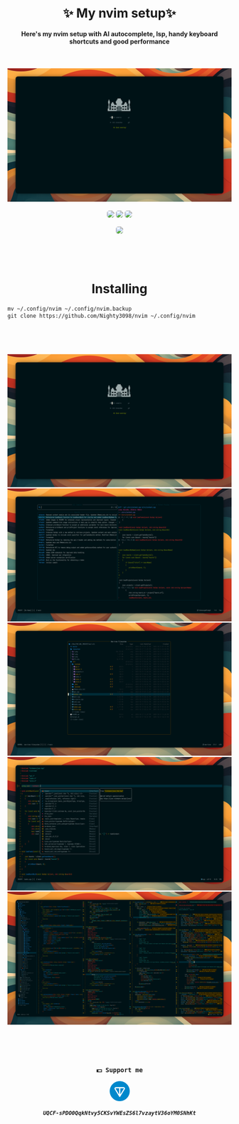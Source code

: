 <div align="center">
<br><br>
<h1>✨ My nvim setup✨</h1>
<h4>Here's my nvim setup with AI autocomplete, lsp, handy keyboard shortcuts and good performance</h4>
<br><br>
<img src="img/1.png" />
<br><br>
<img class="badge" src="https://img.shields.io/github/last-commit/Nighty3098/nvim?style=for-the-badge&color=8fbcbb&logoColor=D9E0EE&labelColor=2e3440" style="border-radius: 5px;"/>
<img class="badge" src="https://img.shields.io/github/issues/Nighty3098/nvim?style=for-the-badge&color=ebcb8b&logoColor=ffffff&labelColor=2e3440"  style="border-radius: 5px;"/>
<img class="badge" src="https://img.shields.io/github/stars/Nighty3098/nvim?style=for-the-badge&color=a3be8c&logoColor=D9E0EE&labelColor=2e3440" style="border-radius: 5px;"/>
<br><br>
<a href="https://discord.gg/6xEc5WFK"><img  class="badge" src="https://img.shields.io/discord/1238858182403559505.svg?label=Discord&logo=Discord&style=for-the-badge&color=5e81ac&logoColor=FFFFFF&labelColor=2e3440" style="border-radius: 5px;"/></a>
<br><br>

<br><br>
<h1>Installing</h1>
<div align="left">

```
mv ~/.config/nvim ~/.config/nvim.backup
git clone https://github.com/Nighty3098/nvim ~/.config/nvim
```

</div>

<br><br><br>

<img src="img/1.png" />
<img src="img/2.png" />
<img src="img/3.png" />
<img src="img/4.png" />
<img src="img/5.png" />

</div>

<br><br><br>

<div align="center">

### **`💵 Support me`**
<img src="https://github.com/Nighty3098/CodeKeeper/blob/main/imgs/toncoin.png?raw=true" width="45px"/>
<br>

***`UQCF-sPDO0QqkNtvy5CKSvYWEsZS6l7vzaytV36oYM0SNhKt`***

</div>

